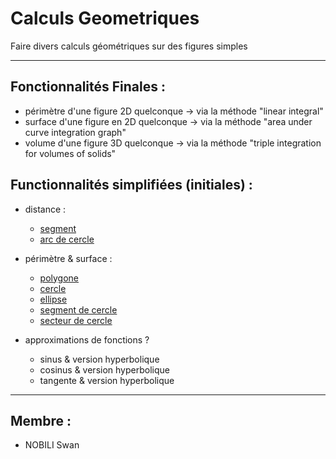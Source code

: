 # Calculs Geometriques
Faire divers calculs géométriques sur des figures simples

---------------------------------------------------------------------------------------------------
## Fonctionnalités Finales : 
  - périmètre d'une figure 2D quelconque -> via la méthode "linear integral"
  - surface d'une figure en 2D quelconque -> via la méthode "area under curve integration graph"
  - volume d'une figure 3D quelconque -> via la méthode "triple integration for volumes of solids"

## Functionnalités simplifiées (initiales) :
  - distance :
      - [segment](https://github.com/Platoooon/calculs_geometriques/raw/main/documentation/img/segment.png)
      - [arc de cercle](https://github.com/Platoooon/calculs_geometriques/raw/main/documentation/img/arc_de_cercle.png)
        
  - périmètre & surface :
      - [polygone](https://github.com/Platoooon/calculs_geometriques/raw/main/documentation/img/polygone.jpg)
      - [cercle](https://github.com/Platoooon/calculs_geometriques/raw/main/documentation/img/cercle.png)
      - [ellipse](https://github.com/Platoooon/calculs_geometriques/raw/main/documentation/img/ellipse.png)
      - [segment de cercle](https://github.com/Platoooon/calculs_geometriques/raw/main/documentation/img/segment_circulaire.png)
      - [secteur de cercle](https://github.com/Platoooon/calculs_geometriques/raw/main/documentation/img/secteur_de_cercle.png)

  - approximations de fonctions ?
      - sinus & version hyperbolique
      - cosinus & version hyperbolique
      - tangente & version hyperbolique

---------------------------------------------------------------------------------------------------
## Membre :
  - NOBILI Swan
